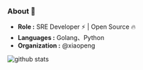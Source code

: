 <!--
### Hi there
**AndrewOYLK/AndrewOYLK** is a ✨ _special_ ✨ repository because its `README.md` (this file) appears on your GitHub profile.

Here are some ideas to get you started:

- 🔭 I’m currently working on ...
- 🌱 I’m currently learning ...
- 👯 I’m looking to collaborate on ...
- 🤔 I’m looking for help with ...
- 💬 Ask me about ...
- 📫 How to reach me: ...
- 😄 Pronouns: ...
- ⚡ Fun fact: ...
-->

### About 👋

-  **Role :** SRE Developer :zap: | Open Source :fire:	
-  **Languages :** Golang、Python
-  **Organization :** @xiaopeng

![github stats](https://github-readme-stats.vercel.app/api?username=AndrewOYLK&show_icons=true&title_color=fff&icon_color=79ff97&text_color=9f9f9f&bg_color=151515)

